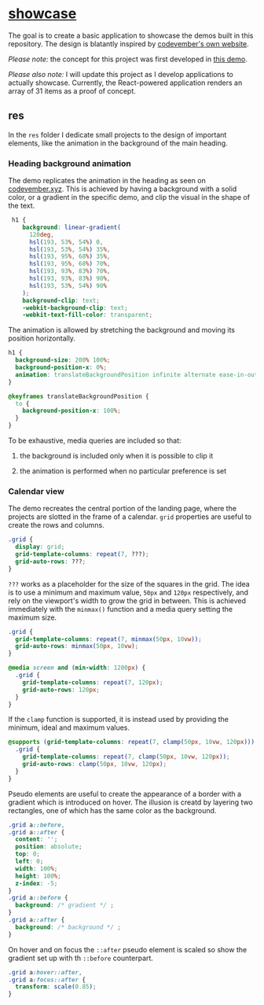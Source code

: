 # [showcase](https://codepen.io/borntofrappe/pen/bGgzjaV)

The goal is to create a basic application to showcase the demos built in this repository. The design is blatantly inspired by [codevember's own website](http://codevember.xyz/).

_Please note:_ the concept for this project was first developed in [this demo](https://codepen.io/borntofrappe/full/NELLxG/).

_Please also note:_ I will update this project as I develop applications to actually showcase. Currently, the React-powered application renders an array of 31 items as a proof of concept.

## res

In the `res` folder I dedicate small projects to the design of important elements, like the animation in the background of the main heading.

### Heading background animation

The demo replicates the animation in the heading as seen on [codevember.xyz](http://codevember.xyz/). This is achieved by having a background with a solid color, or a gradient in the specific demo, and clip the visual in the shape of the text.

```css
 h1 {
    background: linear-gradient(
      120deg,
      hsl(193, 53%, 54%) 0,
      hsl(193, 53%, 54%) 35%,
      hsl(193, 95%, 68%) 35%,
      hsl(193, 95%, 68%) 70%,
      hsl(193, 93%, 83%) 70%,
      hsl(193, 93%, 83%) 90%,
      hsl(193, 53%, 54%) 90%
    );
    background-clip: text;
    -webkit-background-clip: text;
    -webkit-text-fill-color: transparent;
```

The animation is allowed by stretching the background and moving its position horizontally.

```css
h1 {
  background-size: 200% 100%;
  background-position-x: 0%;
  animation: translateBackgroundPosition infinite alternate ease-in-out 5s;
}

@keyframes translateBackgroundPosition {
  to {
    background-position-x: 100%;
  }
}
```

To be exhaustive, media queries are included so that:

1. the background is included only when it is possible to clip it

2. the animation is performed when no particular preference is set

### Calendar view

The demo recreates the central portion of the landing page, where the projects are slotted in the frame of a calendar. `grid` properties are useful to create the rows and columns.

```css
.grid {
  display: grid;
  grid-template-columns: repeat(7, ???);
  grid-auto-rows: ???;
}
```

`???` works as a placeholder for the size of the squares in the grid. The idea is to use a minimum and maximum value, `50px` and `120px` respectively, and rely on the viewport's width to grow the grid in between. This is achieved immediately with the `minmax()` function and a media query setting the maximum size.

```css
.grid {
  grid-template-columns: repeat(7, minmax(50px, 10vw));
  grid-auto-rows: minmax(50px, 10vw);
}

@media screen and (min-width: 1200px) {
  .grid {
    grid-template-columns: repeat(7, 120px);
    grid-auto-rows: 120px;
  }
}
```

If the `clamp` function is supported, it is instead used by providing the minimum, ideal and maximum values.

```css
@supports (grid-template-columns: repeat(7, clamp(50px, 10vw, 120px))) {
  .grid {
    grid-template-columns: repeat(7, clamp(50px, 10vw, 120px));
    grid-auto-rows: clamp(50px, 10vw, 120px);
  }
}
```

Pseudo elements are useful to create the appearance of a border with a gradient which is introduced on hover. The illusion is creatd by layering two rectangles, one of which has the same color as the background.

```css
.grid a::before,
.grid a::after {
  content: '';
  position: absolute;
  top: 0;
  left: 0;
  width: 100%;
  height: 100%;
  z-index: -5;
}
.grid a::before {
  background: /* gradient */ ;
}
.grid a::after {
  background: /* background */ ;
}
```

On hover and on focus the `::after` pseudo element is scaled so show the gradient set up with th `::before` counterpart.

```css
.grid a:hover::after,
.grid a:focus::after {
  transform: scale(0.85);
}
```
